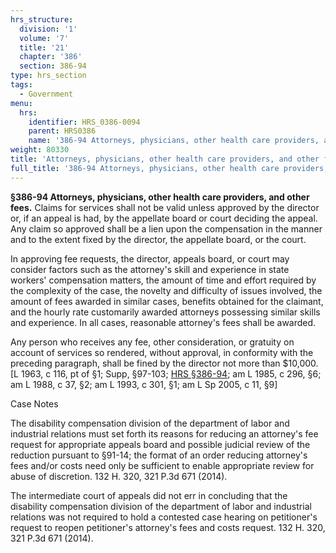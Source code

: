 ```yaml
---
hrs_structure:
  division: '1'
  volume: '7'
  title: '21'
  chapter: '386'
  section: 386-94
type: hrs_section
tags:
  - Government
menu:
  hrs:
    identifier: HRS_0386-0094
    parent: HRS0386
    name: '386-94 Attorneys, physicians, other health care providers, and other fees'
weight: 80330
title: 'Attorneys, physicians, other health care providers, and other fees'
full_title: '386-94 Attorneys, physicians, other health care providers, and other fees'
---
```

**§386-94 Attorneys, physicians, other health care providers, and other fees.** Claims for services shall not be valid unless approved by the director or, if an appeal is had, by the appellate board or court deciding the appeal. Any claim so approved shall be a lien upon the compensation in the manner and to the extent fixed by the director, the appellate board, or the court.

In approving fee requests, the director, appeals board, or court may consider factors such as the attorney's skill and experience in state workers' compensation matters, the amount of time and effort required by the complexity of the case, the novelty and difficulty of issues involved, the amount of fees awarded in similar cases, benefits obtained for the claimant, and the hourly rate customarily awarded attorneys possessing similar skills and experience. In all cases, reasonable attorney's fees shall be awarded.

Any person who receives any fee, other consideration, or gratuity on account of services so rendered, without approval, in conformity with the preceding paragraph, shall be fined by the director not more than $10,000\. [L 1963, c 116, pt of §1; Supp, §97-103; [HRS §386-94](/title-21/chapter-386/section-386-94/); am L 1985, c 296, §6; am L 1988, c 37, §2; am L 1993, c 301, §1; am L Sp 2005, c 11, §9]

Case Notes

The disability compensation division of the department of labor and industrial relations must set forth its reasons for reducing an attorney's fee request for appropriate appeals board and possible judicial review of the reduction pursuant to §91-14; the format of an order reducing attorney's fees and/or costs need only be sufficient to enable appropriate review for abuse of discretion. 132 H. 320, 321 P.3d 671 (2014).

The intermediate court of appeals did not err in concluding that the disability compensation division of the department of labor and industrial relations was not required to hold a contested case hearing on petitioner's request to reopen petitioner's attorney's fees and costs request. 132 H. 320, 321 P.3d 671 (2014).